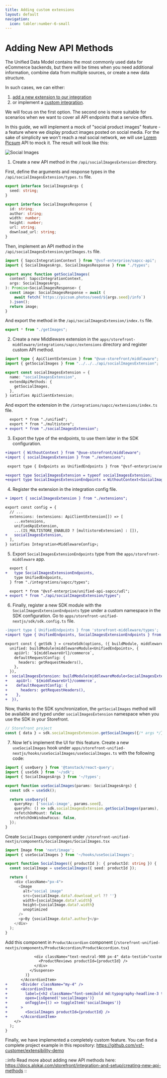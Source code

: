 ```yaml
---
title: Adding custom extensions
layout: default
navigation:
  icon: tabler:number-6-small
---
```


# Adding New API Methods

The Unified Data Model contains the most commonly used data for eCommerce backends, but there will be times when you need additional information, combine data from multiple sources, or create a new data structure. 

In such cases, we can either:

1. [add a new extension to our integration](https://docs.alokai.com/storefront/integration-and-setup/creating-new-api-methods)
2. or implement a [custom integration](https://docs.alokai.com/integrations/custom/quick-start).

We will focus on the first option. The second one is more suitable for scenarios when we want to cover all API endpoints that a service offers.

In this guide, we will implement a mock of "social product images" feature - a feature where we display product images posted on social media. For the sake of simplicity we won't reach a real social network, we will use [Lorem Picsum](https://picsum.photos/) API to mock it. The result will look like this:

![Social Images](./images/social-images.webp)

1. Create a new API method in the `/api/socialImagesExtension` directory.

First, define the arguments and response types in the `/api/socialImagesExtension/types.ts` file.

<!-- Related code: https://github.com/vsf-customer/extensibility-demo/blob/main/apps/storefront-middleware/api/socialImagesExtension/types.ts -->
```ts [/api/socialImagesExtension/types.ts]
export interface SocialImagesArgs {
  seed: string;
}

export interface SocialImagesResponse {
  id: string;
  author: string;
  width: number;
  height: number;
  url: string;
  download_url: string;
}
```

Then, implement an API method in the `/api/socialImagesExtension/getImages.ts` file.

<!-- Related code: https://github.com/vsf-customer/extensibility-demo/blob/main/apps/storefront-middleware/api/socialImagesExtension/getImages.ts#L4 -->
```ts
import { SapccIntegrationContext } from "@vsf-enterprise/sapcc-api";
import { SocialImagesArgs, SocialImagesResponse } from "./types";

export async function getSocialImages(
  context: SapccIntegrationContext,
  args: SocialImagesArgs,
): Promise<SocialImagesResponse> {
  const image: SocialImagesResponse = await (
    await fetch(`https://picsum.photos/seed/${args.seed}/info`)
  ).json();
  return image;
}
```

And export the method in the `/api/socialImagesExtension/index.ts` file.

<!-- Related code: https://github.com/vsf-customer/extensibility-demo/blob/main/apps/storefront-middleware/api/socialImagesExtension/index.ts -->
```ts [/api/myExtension/index.ts]
export * from "./getImages";
```

2. Create a new Middleware extension in the `apps/storefront-middleware/integrations/sapcc/extensions` directory and register custom API method.

<!-- Related code: https://github.com/vsf-customer/extensibility-demo/blob/main/apps/storefront-middleware/integrations/sapcc/extensions/socialImagesExtension.ts -->
```ts [apps/storefront-middleware/integrations/sapcc/extensions/socialImagesExtension.ts]
import type { ApiClientExtension } from "@vue-storefront/middleware";
import { getSocialImages } from "../../../api/socialImagesExtension";

export const socialImagesExtension = {
  name: "socialImagesExtension",
  extendApiMethods: {
    getSocialImages,
  },
} satisfies ApiClientExtension;
```

And export the extension in the `/integrations/sapcc/extensions/index.ts` file.

<!-- Related code: https://github.com/vsf-customer/extensibility-demo/blob/main/apps/storefront-middleware/integrations/sapcc/extensions/index.ts -->
```diff [/integrations/sapcc/extensions/index.ts]
  export * from "./unified";
  export * from "./multistore";
+ export * from "./socialImagesExtension";
```

3. Export the type of the endpoints, to use them later in the SDK configuration.

<!-- Related code: https://github.com/vsf-customer/extensibility-demo/blob/main/apps/storefront-middleware/integrations/sapcc/types.ts -->
```diff [apps/storefront-middleware/integrations/sapcc/types.ts]
+import { WithoutContext } from "@vue-storefront/middleware";
+import { socialImagesExtension } from "./extensions";

 export type { Endpoints as UnifiedEndpoints } from "@vsf-enterprise/unified-api-sapcc";

+export type SocialImagesExtension = typeof socialImagesExtension;
+export type SocialImagesExtensionEndpoints = WithoutContext<SocialImagesExtension["extendApiMethods"]>;
```

4. Register the extension in the integration config file.

<!-- Related code: https://github.com/vsf-customer/extensibility-demo/blob/main/apps/storefront-middleware/integrations/sapcc/config.ts#L52 -->
```diff [apps/storefront-middleware/integrations/sapcc/config.ts]
+ import { socialImagesExtension } from "./extensions";

export const config = {
  // ...
  extensions: (extensions: ApiClientExtension[]) => [
    ...extensions,
    unifiedApiExtension,
    ...(IS_MULTISTORE_ENABLED ? [multistoreExtension] : []),
+   socialImagesExtension,
  ],
} satisfies Integration<MiddlewareConfig>;
```

5. Export `SocialImagesExtensionEndpoints` type from the `apps/storefront-middleware` app.

<!-- Related code: https://github.com/vsf-customer/extensibility-demo/blob/main/apps/storefront-middleware/integrations/sapcc/types.ts -->
```diff [apps/storefront-middleware/types.ts]
  export {
+   type SocialImagesExtensionEndpoints,
    type UnifiedEndpoints,
  } from "./integrations/sapcc/types";

  export * from "@vsf-enterprise/unified-api-sapcc/udl";
+ export * from "./api/socialImagesExtension/types";
```

6. Finally, register a new SDK module with the `SocialImagesExtensionEndpoints` type under a custom namespace in the SDK
configuration. Go to `apps/storefront-unified-nextjs/sdk/sdk.config.ts` file.

<!-- Related code: https://github.com/vsf-customer/extensibility-demo/blob/main/apps/storefront-unified-nextjs/sdk/sdk.config.ts#L30 -->
```diff [apps/storefront-unified-nextjs/sdk/sdk.config.ts]
-import type { UnifiedEndpoints } from 'storefront-middleware/types';
+import type { UnifiedEndpoints, SocialImagesExtensionEndpoints } from 'storefront-middleware/types';

export const { getSdk } = createSdk(options, ({ buildModule, middlewareModule, middlewareUrl, getRequestHeaders }) => ({
  unified: buildModule(middlewareModule<UnifiedEndpoints>, {
    apiUrl: `${middlewareUrl}/commerce`,
    defaultRequestConfig: {
      headers: getRequestHeaders(),
    },
  }),
+  socialImagesExtension: buildModule(middlewareModule<SocialImagesExtensionEndpoints>, {
+    apiUrl: `${middlewareUrl}/commerce`,
+    defaultRequestConfig: {
+      headers: getRequestHeaders(),
+    },
+  }),
```

Now, thanks to the SDK synchronization, the `getSocialImages` method will be available and typed under `socialImagesExtension`
namespace when you use the SDK in your Storefront.

```ts
// Storefront project
const { data } = sdk.socialImagesExtension.getSocialImages({/* args */});
```

7. Now let's implement the UI for this feature. Create a new `useSocialImages` hook under `apps/storefront-unified-nextjs/hooks/useSocialImages/useSocialImages.ts` with the following code:

<!-- Related code: https://github.com/vsf-customer/extensibility-demo/blob/main/apps/storefront-unified-nextjs/hooks/useSocialImages/useSocialImages.ts -->
```ts [apps/storefront-unified-nextjs/hooks/useSocialImages/useSocialImages.ts]
import { useQuery } from '@tanstack/react-query';
import { useSdk } from '~/sdk';
import { SocialImagesArgs } from '~/types';

export function useSocialImages(params: SocialImagesArgs) {
  const sdk = useSdk();

  return useQuery({
    queryKey: ['social-image', params.seed],
    queryFn: () => sdk.socialImagesExtension.getSocialImages(params),
    refetchOnMount: false,
    refetchOnWindowFocus: false,
  });
}
```

Create `SocialImages` component under `/storefront-unified-nextjs/components/SocialImages/SocialImages.tsx`

<!-- Related code: https://github.com/vsf-customer/extensibility-demo/blob/main/apps/storefront-unified-nextjs/components/SocialImages/SocialImages.tsx -->
```ts [/storefront-unified-nextjs/components/SocialImages/SocialImages.tsx]
import Image from 'next/image';
import { useSocialImages } from '~/hooks/useSocialImages';

export function SocialImages({ productId }: { productId: string }) {
  const socialImage = useSocialImages({ seed: productId });

  return (
    <div className="px-4">
      <Image
        alt="social image"
        src={socialImage.data?.download_url ?? ''}
        width={socialImage.data?.width}
        height={socialImage.data?.width}
        unoptimized
      />
      <p>By {socialImage.data?.author}</p>
    </div>
  );
}
```

Add this component in `ProductAccordion` component (`/storefront-unified-nextjs/components/ProductAccordion/ProductAccordion.tsx`)

<!-- Related code: https://github.com/vsf-customer/extensibility-demo/blob/main/apps/storefront-unified-nextjs/components/ProductAccordion/ProductAccordion.tsx#L69 -->
```diff [/storefront-unified-nextjs/components/ProductAccordion/ProductAccordion.tsx]
             <div className="text-neutral-900 px-4" data-testid="customer-reviews">
               <ProductReviews productId={productId} />
             </div>
           </Suspense>
         )}
       </AccordionItem>
+      <Divider className="my-4" />
+      <AccordionItem
+        label={<h2 className="font-semibold md:typography-headline-3 typography-headline-4">Social Images</h2>}
+        open={isOpened('socialImages')}
+        onToggle={() => toggleItem('socialImages')}
+      >
+        <SocialImages productId={productId} />
+      </AccordionItem>
    </>
  );
}
```

Finally, we have implemented a completely custom feature. You can find a complete project example in this repository:
<https://github.com/vsf-customer/extensibility-demo>


::info
Read more about adding new API methods here: https://docs.alokai.com/storefront/integration-and-setup/creating-new-api-methods
::
